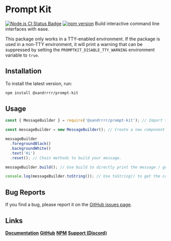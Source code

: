 # Prompt Kit

[![Node.js CI Status Badge](https://github.com/Xander1233/prompt-kit/actions/workflows/tests.yml/badge.svg)](https://github.com/Xander1233/prompt-kit/actions/workflows/tests.yml) [![npm version](https://badge.fury.io/js/@xandrrrr%2Fprompt-kit.svg)](https://badge.fury.io/js/@xandrrrr%2Fprompt-kit)
Build interactive command line interfaces with ease.

This package only works in a TTY-enabled environment. If the package is used in a non-TTY environment, it will print a warning that can be suppressed by setting the `PROMPTKIT_DISABLE_TTY_WARNING` environment variable to `true`.

## Installation

To install the latest version, run:

```bash
npm install @xandrrrr/prompt-kit
```

## Usage

```js
const { MessageBuilder } = require('@xandrrrr/prompt-kit'); // Import the components you need or use a default import.

const messageBuilder = new MessageBuilder(); // Create a new component instance.

messageBuilder
  .foregroundBlack()
  .backgroundWhite()
  .text('Hi')
  .reset(); // Chain methods to build your message.

messageBuilder.build(); // Use build to directly print the message / get user input/selections, etc.

console.log(messageBuilder.toString()); // Use toString() to get the component's string representation.
```

## Bug Reports

If you find a bug, please report it on the [GitHub issues page](https://github.com/Xander1233/prompt-kit/issues).

## Links

**[Documentation](https://prompt-kit.xndr.tech/)**
**[GitHub](https://github.com/Xander1233/prompt-kit)**
**[NPM](https://www.npmjs.com/package/@xandrrrr/prompt-kit)**
**[Support (Discord)](https://discord.gg/sWjcyBbSgC)**
